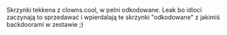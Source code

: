 Skrzynki tekkena z clowns.cool, w pelni odkodowane. Leak bo idioci zaczynają to sprzedawać i wpierdalają te skrzynki "odkodowane" z jakimiś backdoorami w zestawie ;)
